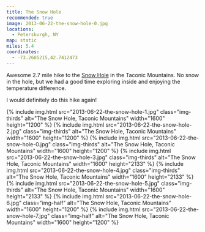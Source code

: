```yaml
---
title: The Snow Hole
recommended: true
image: 2013-06-22-the-snow-hole-0.jpg
locations:
  - Petersburgh, NY
map: static
miles: 5.4
coordinates:
  - -73.2685215,42.7412473
---
```


Awesome 2.7 mile hike to the [Snow Hole](http://www.taconichiking.com/snow-hole.php) in the Taconic Mountains. No snow in the hole, but we had a good time exploring inside and enjoying the temperature difference.

I would definitely do this hike again!

<div class="photos">
{% include img.html src="2013-06-22-the-snow-hole-1.jpg" class="img-thirds" alt="The Snow Hole, Taconic Mountains" width="1600" height="1200" %}
{% include img.html src="2013-06-22-the-snow-hole-2.jpg" class="img-thirds" alt="The Snow Hole, Taconic Mountains" width="1600" height="1200" %}
{% include img.html src="2013-06-22-the-snow-hole-0.jpg" class="img-thirds" alt="The Snow Hole, Taconic Mountains" width="1600" height="1200" %}
{% include img.html src="2013-06-22-the-snow-hole-3.jpg" class="img-thirds" alt="The Snow Hole, Taconic Mountains" width="1600" height="2133" %}
{% include img.html src="2013-06-22-the-snow-hole-4.jpg" class="img-thirds" alt="The Snow Hole, Taconic Mountains" width="1600" height="2133" %}
{% include img.html src="2013-06-22-the-snow-hole-5.jpg" class="img-thirds" alt="The Snow Hole, Taconic Mountains" width="1600" height="2133" %}
{% include img.html src="2013-06-22-the-snow-hole-6.jpg" class="img-half" alt="The Snow Hole, Taconic Mountains" width="1600" height="1200" %}
{% include img.html src="2013-06-22-the-snow-hole-7.jpg" class="img-half" alt="The Snow Hole, Taconic Mountains" width="1600" height="1200" %}
</div>

